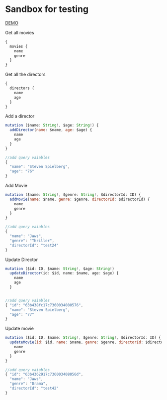 # Sandbox for testing

[DEMO](https://express-graphql-server-example.onrender.com/graphql)

Get all movies

```js
{
  movies {
    name
    genre
  }
}
```

Get all the directors

```js
{
  directors {
    name
    age
  }
}
```

Add a director

```js
mutation ($name: String!, $age: String!) {
  addDirector(name: $name, age: $age) {
    name
    age
  }
}

//add query vaiables
{
  "name": "Steven Spielberg",
  "age": "76"
}
```

Add Movie

```js
mutation ($name: String!, $genre: String!, $directorId: ID) {
  addMovie(name: $name, genre: $genre, directorId: $directorId) {
    name
    genre
  }
}

//add query vaiables
{
  "name": "Jaws",
  "genre": "Thriller",
  "directorId": "test24"
}
```

Update Director

```js
mutation ($id: ID, $name: String!, $age: String!)
  updateDirector(id: $id, name: $name, age: $age) {
    name
    age
  }


//add query vaiables
{ "id": "63b438fc17c7360034080576",
  "name": "Steven Spielberg",
  "age": "77"
}
```

Update movie

```js
mutation ($id: ID, $name: String!, $genre: String!, $directorId: ID) {
  updateMovie(id: $id, name: $name, genre: $genre, directorId: $directorId) {
    name
    genre
  }
}

//add query vaiables
{ "id": "63b4362917c736003408056d",
  "name": "Jaws",
  "genre": "Drama",
  "directorId": "test42"
}
```
